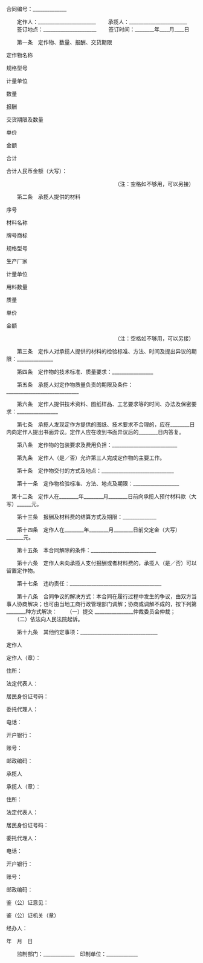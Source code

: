 
 


合同编号：______________


　　定作人：________________________
　　承揽人：________________________
　　签订地点：______________________
　　签订时间：________年____月____日


　　第一条　定作物、数量、报酬、交货期限




 

  

   


定作物名称





   


规格型号





   


计量单位





   


数量





   


报酬





   


交货期限及数量





  

  

   



 




   



 




   



 




   



 




   


单价





   


金额


 






   


合计





   



 




   



 




   



 




   



 




   



 




   



 




   



 




   



 




  

  

   



 




   



 




   



 




   



 




   



 




   



 




   



 




   



 




   



 




   



 




   



 




   



 




   



 




   



 




   



 




  

  

   



 




   



 




   



 




   



 




   



 




   



 




   



 




   



 




   



 




   



 




   



 




   



 




   



 




   



 




   



 




  

  

   



 




   



 




   



 




   



 




   



 




   



 




   



 




   



 




   



 




   



 




   



 




   



 




   



 




   



 




   



 




  

  

   


合计人民币金额（大写）：　





  

 




　　　　　　　　　　　　　　　　　　　　　（注：空格如不够用，可以另接）





　　第二条　承揽人提供的材料　　　　　　　　　　　　　　　　　　　　　　




 

  

   


序号





   


材料名称





   


牌号商标





   


规格型号





   


生产厂家





   


计量单位





   


用料数量





   


质量





   


单价





   


金额





  

  

   



 




   



 




   



 




   



 




   



 




   



 




   



 




   



 




   



 




   



 




  

  

   



 




   



 




   



 




   



 




   



 




   



 




   



 




   



 




   



 




   



 




  

  

   



 




   



 




   



 




   



 




   



 




   



 




   



 




   



 




   



 




   



 




  

 




　　　　　　　　　　　　　　　　　　　　　（注：空格如不够用，可以另接）





　　第三条　定作人对承揽人提供的材料的检验标准、方法、时间及提出异议的期限：_______________


　　第四条　定作物的技术标准、质量要求：_________________


　　第五条　承揽人对定作物质量负责的期限及条件：______________________________


　　第六条　定作人提供技术资料、图纸样品、工艺要求等的时间、办法及保密要求：_________________


　　第七条　承揽人发现定作方提供的图纸、技术要求不合理的，应在________日内向定作人提出书面异议。定作人应在收到书面异议后的________日内答复。


　　第八条　定作物的包装要求及费用负担：___________________________


　　第九条　定作人（是／否）允许第三人完成定作物的主要工作。


　　第十条　定作物交付的方式及地点：______________________________


　　第十一条　定作物检验标准、方法、地点及期限：___________________


  　第十二条　定作人在________年________月________日前向承揽人预付材料款（大写）______元。


　　第十三条　报酬及材料费的结算方式及期限：______________


　　第十四条　定作人在________年________月________日前交定金（大写）_______元。


　　第十五条　本合同解除的条件：___________________________


　　第十六条　定作人未向承揽人支付报酬或者材料费的，承揽人（是／否）可以留置定作物。


　　第十七条　违约责任：______________________________________


　　第十八条　合同争议的解决方式：本合同在履行过程中发生的争议，由双方当事人协商解决；也可由当地工商行政管理部门调解；协商或调解不成的，按下列第________种方式解决：
　　（一）提交 ________________仲裁委员会仲裁；
　　（二）依法向人民法院起诉。


　　第十九条　其他约定事项：________________________________




 

  

   


定作人





定作人（章）：





住所：





法定代表人：





居民身份证号码：





委托代理人：





电话：





开户银行：





账号：





邮政编码：





   


承揽人





承揽人（章）：





住所：





法定代表人：





居民身份证号码：





委托代理人：





电话：





开户银行：





账号：





邮政编码：





   


鉴（公）证意见：





鉴（公）证机关（章）





经办人：





年　月　日





  

 




　　监制部门：_____________　印制单位：_____________




 


 

 
 
 
 
 
  


  
 

  


  


  
 
 
 
 

